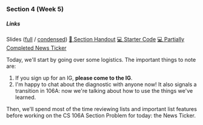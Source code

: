 ### Section 4 (Week 5)

<div class="card mb-3">
    <div class="card-body">
        <h5 class="card-title">Links</h5>
        <span class="card-link">
            Slides (<a href="https://drive.google.com/open?id=1KWiocBLJsfaG7BEPHb5nMCsSGhfgTFe9">full</a> / <a href="https://drive.google.com/open?id=1tenOqlmx2nXhokRyNzsIOc7UzUcN67jP">condensed</a>)
        </span>
        <!-- <span class="card-link">
            <a href="https://drive.google.com/file/d/1G1ygqVOSG2zi_l2UEQJ8KJubPs_PZzE_/view?usp=sharing">&#128466; Section Whiteboard</a>
        </span> -->
        <span class="card-link">
            <a href="http://web.stanford.edu/class/cs106a/section/section4/section4.html">&#128221; Section Handout</a>
        </span>
        <!-- <span class="card-link">
            <a href="http://web.stanford.edu/class/cs106a/section/section4/section4-soln.html">&#128161; Section Solutions</a>
        </span> -->
        <span class="card-link">
            <a href="http://web.stanford.edu/class/cs106a/section/section4/Section4.zip">&#128187; Starter Code</a>
        </span>
        <span class="card-link">
            <a href="https://drive.google.com/open?id=1lKqXkBIUBjPtkHMCxUJXhYhayqq0nJZJ">&#128187; Partially Completed News Ticker</a>
        </span>
    </div>
</div>

Today, we'll start by going over some logistics. The important things to note are:

1. If you sign up for an IG, **please come to the IG**.
2. I'm happy to chat about the diagnostic with anyone now! It also signals a transition in 106A: now we're talking about how to use the things we've learned.

Then, we'll spend most of the time reviewing lists and important list features before working on the CS 106A Section Problem for today: the News Ticker.